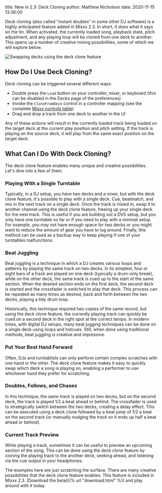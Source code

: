 title: New in 2.3: Deck Cloning
author: Matthew Nicholson
date: 2020-11-15 13:36:00

Deck cloning (also called "instant doubles" in some other DJ software) is a highly anticipated feature added in Mixxx 2.3. In short, it does what it says on the tin. When activated, the currently loaded song, playback state, pitch adjustment, and any playing loop will be cloned from one deck to another. This opens up a number of creative mixing possibilities, some of which we will explore below.

![Swapping decks using the deck clone feature]({static}/images/news/deckclone.gif)

## How Do I Use Deck Cloning?

Deck cloning can be triggered several different ways:

- Double press the `Load` button on your controller, mixer, or keyboard (this can be disabled in the Decks page of the preferences)
- Invoke the `CloneFromDeck` control in a controller mapping (see the complete [Mixxx controls table](https://github.com/mixxxdj/mixxx/wiki/mixxxcontrols#channeln))
- Drag and drop a track from one deck to another in the UI

Any of these actions will result in the currently loaded track being loaded on the target deck at the current play position and pitch setting. If the track is playing on the source deck, it will play from the same exact position on the target deck.

## What Can I Do With Deck Cloning?

The deck clone feature enables many unique and creative possibilities. Let's dive into a few of them.

### Playing With a Single Turntable

Typically, in a DJ setup, you have two decks and a mixer, but with the deck clone feature, it's possible to play with a single deck. Cue, beatmatch, and mix in the next track on a single deck. Once the track is mixed in, swap it to another channel using the deck clone feature, freeing up your single deck for the next track. This is useful if you are building out a DVS setup, but you only have one turntable so far or if you need to play with a minimal setup. For example, you may not have enough space for two decks or you might want to reduce the amount of gear you have to lug around. Finally, this method can be used as a backup way to keep playing if one of your turntables malfunctions.

### Beat Juggling

Beat juggling is a technique in which a DJ creates various loops and patterns by playing the same track on two decks. In its simplest, four or eight bars of a track are played on one deck (typically a drum-only break), while on the other deck, the same track is cued up to the start of the same section. When the desired section ends on the first deck, the second deck is started and the crossfader is switched to play that deck. This process can be repeated as many times as desired, back and forth between the two decks, playing a tidy drum loop.

Historically, this technique required two copies of the same record, but using the deck clone feature, the currently playing track can quickly be cued on a second deck in the right spot at the correct tempo. In modern times, with digital DJ setups, many beat jugging techniques can be done on a single deck using loops and hotcues. Still, when done using traditional methods, beat juggling is creative and impressive.

### Put Your Best Hand Forward

Often, DJs and turntablists can only perform certain complex scratches with one hand or the other. The deck clone feature makes it easy to quickly swap which deck a song is playing on, enabling a performer to use whichever hand they prefer for scratching.

### Doubles, Follows, and Chases

In this technique, the same track is played on two decks, but on the second deck, the track is played 1/2 a beat ahead or behind. The crossfader is used to strategically switch between the two decks, creating a delay effect. This can be executed using a deck clone followed by a beat jump of 1/2 a beat on the second track (or manually nudging the track so it ends up half a beat ahead or behind).

### Current Track Preview

While playing a track, sometimes it can be useful to preview an upcoming section of the song. This can be done using the deck clone feature by cloning the playing track to the another deck, seeking ahead, and listening via the cue output in your headphones.

The examples here are just scratching the surface. There are many creative possibilities that the deck clone feature enables. This feature is included in Mixxx 2.3. [Download the beta]({% url "download.html" %}) and play around with it today.
